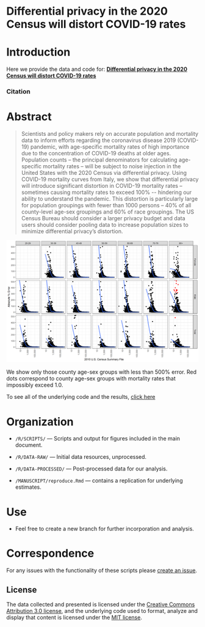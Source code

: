 # Differential privacy in the 2020 Census will distort COVID-19 rates

# Introduction
Here we provide the data and code for:  [**Differential privacy in the 2020 Census will distort COVID-19 rates**](http://github.com/mathewhauer/covid-differential-privacy/blob/master/MANUSCRIPT/MainDocument.pdf)

### Citation

# Abstract
> Scientists and policy makers rely on accurate population and mortality data to inform efforts regarding the coronavirus disease 2019 (COVID-19) pandemic, with age-specific mortality rates of high importance due to the concentration of COVID-19 deaths at older ages. Population counts – the principal denominators for calculating age-specific mortality rates – will be subject to noise injection in the United States with the 2020 Census via differential privacy. Using COVID-19 mortality curves from Italy, we show that differential privacy will introduce significant distortion in COVID-19 mortality rates – sometimes causing mortality rates to exceed 100% -- hindering our ability to understand the pandemic. This distortion is particularly large for population groupings with fewer than 1000 persons – 40% of all county-level age-sex groupings and 60% of race groupings. The US Census Bureau should consider a larger privacy budget and data users should consider pooling data to increase population sizes to minimize differential privacy’s distortion.

![**The distortion of COVID-19 age-sex specific mortality rates for US counties.**](MANUSCRIPT/FIGURES/figure1.png "Main Figure")

We show only those county age-sex groups with less than 500% error. Red dots correspond to county age-sex groups with mortality rates that impossibly exceed 1.0.

To see all of the underlying code and the results, [click here](http://htmlpreview.github.io/?https://raw.githubusercontent.com/mathewhauer/covid-differential-privacy/master/MANUSCRIPT/Reproduction.html?token=AD7TDMOKFTUASWG5HUOOGSS7CYW3G)

# Organization
- `/R/SCRIPTS/`  — Scripts and output for figures included in the main document.
- `/R/DATA-RAW/`  — Initial data resources, unprocessed.
- `/R/DATA-PROCESSED/` — Post-processed data for our analysis.

- `/MANUSCRIPT/reproduce.Rmd` — contains a replication for underlying estimates.

# Use
- Feel free to create a new branch for further incorporation and analysis. 

# Correspondence
For any issues with the functionality of these scripts please [create an issue](https://github.com/mathewhauer/covid-differential-privacy/issues).

## License
The data collected and presented is licensed under the [Creative Commons Attribution 3.0 license](http://creativecommons.org/licenses/by/3.0/us/deed.en_US), and the underlying code used to format, analyze and display that content is licensed under the [MIT license](http://opensource.org/licenses/mit-license.php).